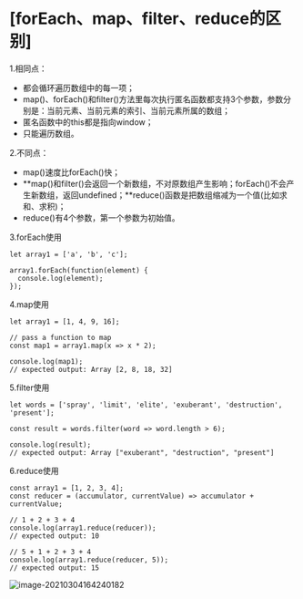 # [forEach、map、filter、reduce的区别]

1.相同点：

- 都会循环遍历数组中的每一项；
- map()、forEach()和filter()方法里每次执行匿名函数都支持3个参数，参数分别是：当前元素、当前元素的索引、当前元素所属的数组；
- 匿名函数中的this都是指向window；
- 只能遍历数组。

2.不同点：

- map()速度比forEach()快；
- **map()和filter()会返回一个新数组，不对原数组产生影响；forEach()不会产生新数组，返回undefined；**reduce()函数是把数组缩减为一个值(比如求和、求积)；
- reduce()有4个参数，第一个参数为初始值。

3.forEach使用



```
let array1 = ['a', 'b', 'c'];

array1.forEach(function(element) {
  console.log(element);
});
```

4.map使用

```
let array1 = [1, 4, 9, 16];

// pass a function to map
const map1 = array1.map(x => x * 2);

console.log(map1);
// expected output: Array [2, 8, 18, 32]
```

5.filter使用

```
let words = ['spray', 'limit', 'elite', 'exuberant', 'destruction', 'present'];

const result = words.filter(word => word.length > 6);

console.log(result);
// expected output: Array ["exuberant", "destruction", "present"]
```

6.reduce使用

```
const array1 = [1, 2, 3, 4];
const reducer = (accumulator, currentValue) => accumulator + currentValue;

// 1 + 2 + 3 + 4
console.log(array1.reduce(reducer));
// expected output: 10

// 5 + 1 + 2 + 3 + 4
console.log(array1.reduce(reducer, 5));
// expected output: 15
```

![image-20210304164240182](C:\Users\Mloong\AppData\Roaming\Typora\typora-user-images\image-20210304164240182.png)